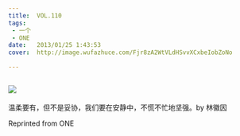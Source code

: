 ```yaml
---
title:	VOL.110
tags:
 - 一个
 - ONE
date:	2013/01/25 1:43:53
cover:	http://image.wufazhuce.com/Fjr8zA2WtVLdHSvvXCxbeIobZoNo

---
```

![](http://image.wufazhuce.com/Fjr8zA2WtVLdHSvvXCxbeIobZoNo)
---

温柔要有，但不是妥协，我们要在安静中，不慌不忙地坚强。by 林徽因
 
Reprinted from ONE
